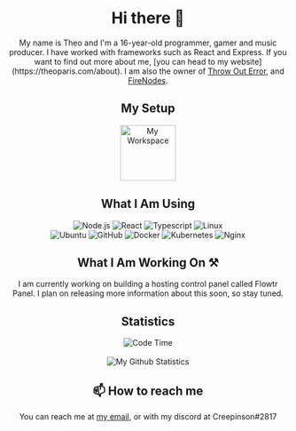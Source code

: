 <div align="center">
    <h1>Hi there 👋</h1>
    <p>
        My name is Theo and I'm a 16-year-old programmer, gamer and music producer. I have worked with frameworks such
        as
        React
        and Express. If you want to find out more about me, [you can head to my website](https://theoparis.com/about). I
        am
        also
        the owner of
        <a href="https://toes.tech">Throw Out Error</a>,
        and <a href="https://blog.firenodes.com">FireNodes</a>.
    </p>
    <h2>My Setup</h2>
    <a href="https://theoparis.com/p/workspace"><img width="100" alt="My Workspace"
                                                     src="https://upload.wikimedia.org/wikipedia/commons/thumb/0/02/Circle-icons-computer.svg/1200px-Circle-icons-computer.svg.png"></a>
    <h2>What I Am Using</h2>
    <p>
        <img alt="Node.js" src="https://img.shields.io/badge/-Node.js-262626?style=for-the-badge&logo=node.js">
        <img alt="React" src="https://img.shields.io/badge/-React.js-262626?style=for-the-badge&logo=react">
        <img alt="Typescript" src="https://img.shields.io/badge/-Typescript-262626?style=for-the-badge&logo=typescript">
        <img alt="Linux" src="https://img.shields.io/badge/-Linux-262626?style=for-the-badge&logo=linux"><br/>
        <img alt="Ubuntu" src="https://img.shields.io/badge/-Ubuntu-262626?style=for-the-badge&logo=ubuntu">
        <img alt="GitHub" src="https://img.shields.io/badge/-GitHub-262626?style=for-the-badge&logo=github">
        <img alt="Docker" src="https://img.shields.io/badge/-Docker-262626?style=for-the-badge&logo=docker">
        <img alt="Kubernetes" src="https://img.shields.io/badge/-Kubernetes-262626?style=for-the-badge&logo=kubernetes">
        <img alt="Nginx" src="https://img.shields.io/badge/-Nginx-262626?style=for-the-badge&logo=nginx">
    </p>
    <h2>What I Am Working On ⚒</h2>
    <p>
        I am currently working on building a hosting control panel called Flowtr Panel. I plan on releasing more
        information about this soon, so stay tuned.
    </p>
    <h2>Statistics</h2>
    <p>
        <img alt="Code Time"
             src="https://img.shields.io/endpoint?style=for-the-badge&url=https://codetime-api.datreks.com/badge/39?logoColor=white%26project=%26recentMS=0%26showProject=false"/>
        <br/><br/>
        <img alt="My Github Statistics"
             src="https://github-readme-stats.vercel.app/api?username=creepinson&theme=dark&show_icons=true)](https://github.com/anuraghazra/github-readme-stats"/>
    </p>
    <h2>📫 How to reach me</h2>
    <p>
        You can reach me at <a href="mailto:theo@firenodes.com">my email</a>,
        or with my discord at Creepinson#2817
    </p>
</div>